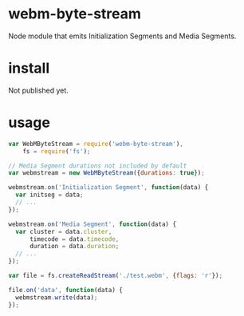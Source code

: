 # webm-byte-stream
Node module that emits Initialization Segments and Media Segments.

# install

Not published yet.

# usage

``` js
var WebMByteStream = require('webm-byte-stream'),
    fs = require('fs');

// Media Segment durations not included by default
var webmstream = new WebMByteStream({durations: true});

webmstream.on('Initialization Segment', function(data) {
  var initseg = data;
  // ...
});

webmstream.on('Media Segment', function(data) {
  var cluster = data.cluster,
      timecode = data.timecode,
      duration = data.duration;
  // ...
});

var file = fs.createReadStream('./test.webm', {flags: 'r'});

file.on('data', function(data) {
  webmstream.write(data);
});
```
